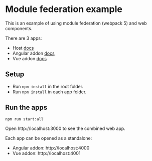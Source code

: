 # Module federation example

This is an example of using module federation (webpack 5) and web components.

There are 3 apps:

- Host [docs](./host/README.md)
- Angular addon [docs](./angular-addon/README.md)
- Vue addon [docs](./vue-addon/README.md)

## Setup

- Run `npm install` in the root folder.
- Run `npm install` in each app folder.

## Run the apps

```bash
npm run start:all
```

Open http://localhost:3000 to see the combined web app.

Each app can be opened as a standalone:

- Angular addon: http://localhost:4000
- Vue addon: http://localhost:4001
